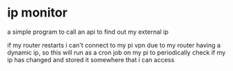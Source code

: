 # ip monitor

a simple program to call an api to find out my external ip

if my router restarts i can't connect to my pi vpn due to my router having a dynamic ip,
so this will run as a cron job on my pi to periodically check if my ip has changed and
stored it somewhere that i can access
